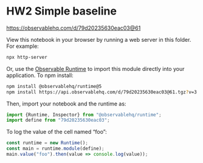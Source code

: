 # HW2 Simple baseline

https://observablehq.com/d/79d20235630eac03@61

View this notebook in your browser by running a web server in this folder. For
example:

~~~sh
npx http-server
~~~

Or, use the [Observable Runtime](https://github.com/observablehq/runtime) to
import this module directly into your application. To npm install:

~~~sh
npm install @observablehq/runtime@5
npm install https://api.observablehq.com/d/79d20235630eac03@61.tgz?v=3
~~~

Then, import your notebook and the runtime as:

~~~js
import {Runtime, Inspector} from "@observablehq/runtime";
import define from "79d20235630eac03";
~~~

To log the value of the cell named “foo”:

~~~js
const runtime = new Runtime();
const main = runtime.module(define);
main.value("foo").then(value => console.log(value));
~~~
